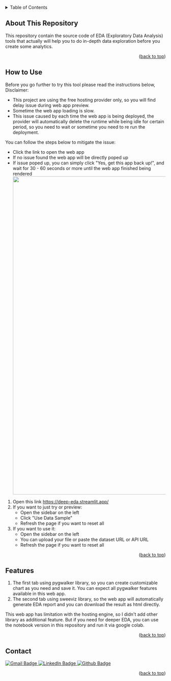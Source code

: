 <a id="readme-top"></a>

<!-- TABLE OF CONTENTS -->
<details>
  <summary>Table of Contents</summary>
  <ol>
    <li>
      <a href="#about-this-repository">About This Repository</a>
    </li>
    <li>
      <a href="#import-dataset">Import Dataset</a>
      <ul>
        <li><a href="#import-by-url">Import by URL</a></li>
        <li><a href="#download-dataset">Download Dataset</a></li>
        <li><a href="#download-all-datasets">Download All Datasets</a></li>
      </ul>
    </li>
    <li><a href="#contact">Contact</a></li>
  </ol>
</details>

## About This Repository

This repository contain the source code of EDA (Exploratory Data Analysis) tools that actually will help you to do in-depth data exploration before you create some analytics.

<p align="right">(<a href="#readme-top">back to top</a>)</p>

## How to Use

Before you go further to try this tool please read the instructions below,
Disclaimer:
* This project are using the free hosting provider only, so you will find delay issue during web app preview.
* Sometime the web app loading is slow.
* This issue caused by each time the web app is being deployed, the provider will automatically delete the runtime while being idle for certain period, so you need to wait or sometime you need to re run the deployment.

You can follow the steps below to mitigate the issue:
* Click the link to open the web app
* If no issue found the web app will be directly poped up
* If issue poped up, you can simply click "Yes, get this app back up!", and wait for 30 - 60 seconds or more until the web app finished being rendered
  <div align="center">
    <img src="/assets/006.png" alt="Logo" width="1000">
  </div>

1. Open this link https://deep-eda.streamlit.app/
2. If you want to just try or preview:
   * Open the sidebar on the left
   * Click "Use Data Sample"
   * Refresh the page if you want to reset all
4. If you want to use it:
   * Open the sidebar on the left
   * You can upload your file or paste the dataset URL or API URL
   * Refresh the page if you want to reset all

<p align="right">(<a href="#readme-top">back to top</a>)</p>

## Features
1. The first tab using pygwalker library, so you can create customizable chart as you  need and save it. You can expect all pygwalker features available in this web app.
2. The second tab using sweeviz library, so the web app will automatically generate EDA report and you can download the result as html directly.

This web app has limitation with the hosting engine, so I didn't add other library as additional feature. But if you need for deeper EDA, you can use the notebook version in this repository and run it via google colab.

<p align="right">(<a href="#readme-top">back to top</a>)</p>

## Contact

<div id="badges">
  <a href="mailto:your.422indani@gmail.com">
    <img src="https://img.shields.io/badge/Gmail-white?style=for-the-badge&logo=gmail&logoColor=black" alt="Gmail Badge"/>
  </a>
  <a href="https://www.linkedin.com/in/azzindan1/">
    <img src="https://img.shields.io/badge/LinkedIn-blue?style=for-the-badge&logo=linkedin&logoColor=white" alt="LinkedIn Badge"/>
  </a>
  <a href="https://azzindani.github.io/">
    <img src="https://img.shields.io/badge/Github_Profile-navy?style=for-the-badge&logo=github&logoColor=white" alt="Github Badge"/>
  </a>
</div>

<p align="right">(<a href="#readme-top">back to top</a>)</p>
